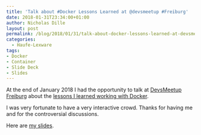 ```yaml
---
title: 'Talk about #Docker Lessons Learned at @devsmeetup #Freiburg'
date: 2018-01-31T23:34:00+01:00
author: Nicholas Dille
layout: post
permalink: /blog/2018/01/31/talk-about-docker-lessons-learned-at-devsmeetup-freiburg/
categories:
  - Haufe-Lexware
tags:
- Docker
- Container
- Slide Deck
- Slides
---
```

At the end of January 2018 I had the opportunity to talk at [DevsMeetup Freiburg](https://www.meetup.com/de-DE/Devsmeetup-Freiburg/) about the [lessons I learned working with Docker](https://www.meetup.com/de-DE/Devsmeetup-Freiburg/events/vlftklyxcbpc/).<!--more-->

I was very fortunate to have a very interactive crowd. Thanks for having me and for the controversial discussions.

Here are [my slides](https://github.com/nicholasdille/Sessions/tree/master/2018-01-31%20Docker%20%40%20Devsmeetup).